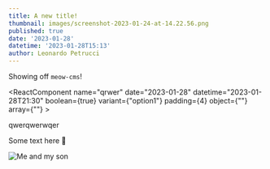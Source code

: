 ```yaml
---
title: A new title!
thumbnail: images/screenshot-2023-01-24-at-14.22.56.png
published: true
date: '2023-01-28'
datetime: '2023-01-28T15:13'
author: Leonardo Petrucci
---
```

Showing off `meow-cms`!

<ReactComponent name="qrwer" date="2023-01-28" datetime="2023-01-28T21:30" boolean={true} variant={"option1"} padding={4} object={""} array={""} >

qwerqwerwqer

</ReactComponent>

Some text here 👀

![Me and my son](images/y0j2l3.jpg "Me and my son")

